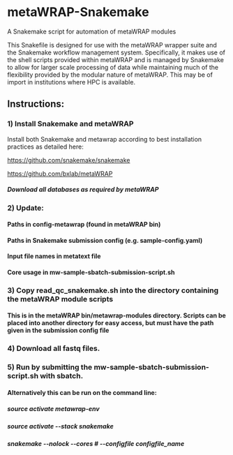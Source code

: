 # metaWRAP-Snakemake

A Snakemake script for automation of metaWRAP modules

This Snakefile is designed for use with the metaWRAP wrapper suite and the Snakemake workflow management system. Specifically, it makes use of the shell scripts provided within metaWRAP and is managed by Snakemake to allow for larger scale processing of data while maintaining much of the flexibility provided by the modular nature of metaWRAP. This may be of import in institutions where HPC is available.

## Instructions:

### 1) Install Snakemake and metaWRAP 
Install both Snakemake and metawrap according to best installation practices as detailed here:

https://github.com/snakemake/snakemake

https://github.com/bxlab/metaWRAP

##### Download all databases as required by metaWRAP

### 2) Update:
#### Paths in config-metawrap (found in metaWRAP bin)
#### Paths in Snakemake submission config (e.g. sample-config.yaml)
#### Input file names in metatext file
#### Core usage in mw-sample-sbatch-submission-script.sh

### 3) Copy read_qc_snakemake.sh into the directory containing the metaWRAP module scripts
#### This is in the metaWRAP bin/metawrap-modules directory. Scripts can be placed into another directory for easy access, but must have the path given in the submission config file

### 4) Download all fastq files. 

### 5) Run by submitting the mw-sample-sbatch-submission-script.sh with sbatch.
#### Alternatively this can be run on the command line:

##### source activate metawrap-env
##### source activate --stack snakemake
##### snakemake --nolock --cores # --configfile configfile_name
